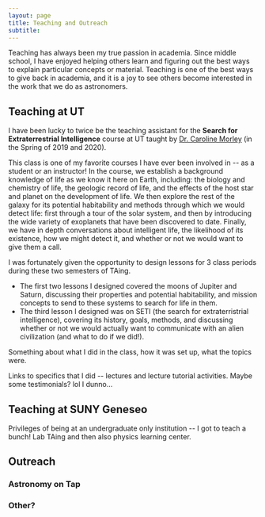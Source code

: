 ```yaml
---
layout: page
title: Teaching and Outreach
subtitle:
---
```


Teaching has always been my true passion in academia. Since middle school, I have enjoyed helping others learn and figuring out the best ways to explain particular concepts or material. Teaching is one of the best ways to give back in academia, and it is a joy to see others become interested in the work that we do as astronomers.

## Teaching at UT

I have been lucky to twice be the teaching assistant for the **Search for Extraterrestrial Intelligence** course at UT taught by [Dr. Caroline Morley](https://carolinemorley.com) (in the Spring of 2019 and 2020).

This class is one of my favorite courses I have ever been involved in -- as a student or an instructor! In the course, we establish a background knowledge of life as we know it here on Earth, including: the biology and chemistry of life, the geologic record of life, and the effects of the host star and planet on the development of life. We then explore the rest of the galaxy for its potential habitability and methods through which we would detect life: first through a tour of the solar system, and then by introducing the wide variety of exoplanets that have been discovered to date. Finally, we have in depth conversations about intelligent life, the likelihood of its existence, how we might detect it, and whether or not we would want to give them a call.

I was fortunately given the opportunity to design lessons for 3 class periods during these two semesters of TAing.
  + The first two lessons I designed covered the moons of Jupiter and Saturn, discussing their properties and potential habitability, and mission concepts to send to these systems to search for life in them.
  + The third lesson I designed was on SETI (the search for extraterristrial intelligence), covering its history, goals, methods, and discussing whether or not we would actually want to communicate with an alien civilization (and what to do if we did!).

Something about what I did in the class, how it was set up, what the topics were.

Links to specifics that I did -- lectures and lecture tutorial activities. Maybe some testimonials? lol I dunno...

## Teaching at SUNY Geneseo

Privileges of being at an undergraduate only institution -- I got to teach a bunch! Lab TAing and then also physics learning center.

## Outreach

### Astronomy on Tap

### Other?
